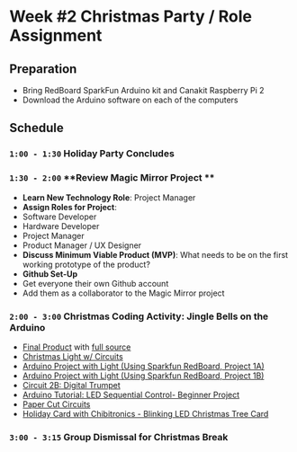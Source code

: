 # Week #2 Christmas Party / Role Assignment
## Preparation
-   Bring RedBoard SparkFun Arduino kit and Canakit Raspberry Pi 2
-   Download the Arduino software on each of the computers

## Schedule

### `1:00 - 1:30` **Holiday Party Concludes**

### `1:30 - 2:00` **Review Magic Mirror Project **
-   **Learn New Technology Role**: Project Manager
-   **Assign Roles for Project**:
  -  Software Developer
  -  Hardware Developer
  -  Project Manager
  -  Product Manager / UX Designer
-   **Discuss Minimum Viable Product (MVP)**: What needs to be on the first working prototype of the product?
-   **Github Set-Up**
  -  Get everyone their own Github account
  -  Add them as a collaborator to the Magic Mirror project  

### `2:00 - 3:00` **Christmas Coding Activity**: Jingle Bells on the Arduino  

- [Final Product](https://www.youtube.com/watch?v=Vv0svtxTESo) with [full source](https://portfolium.com/entry/arduino-jingle-bells-synchronized-lights)
- [Christmas Light w/ Circuits](https://nittygrittyscience.com/stem-activity-holiday-light-circuits/)  
- [Arduino Project with Light (Using Sparkfun RedBoard, Project 1A)](https://www.youtube.com/watch?v=qRtq0XgWxo0)
- [Arduino Project with Light (Using Sparkfun RedBoard, Project 1B)](https://www.youtube.com/watch?v=qRtq0XgWxo0)
- [Circuit 2B: Digital Trumpet](https://learn.sparkfun.com/tutorials/sparkfun-inventors-kit-experiment-guide---v40/circuit-2b-digital-trumpet)
- [Arduino Tutorial: LED Sequential Control- Beginner Project](https://www.youtube.com/watch?v=s9UId2eIImc)
- [Paper Cut Circuits](https://sciencekiddo.com/paper-circuit-cards/)
- [Holiday Card with Chibitronics - Blinking LED Christmas Tree Card](https://www.youtube.com/watch?time_continue=2&v=nm9ho15g9XU)

### `3:00 - 3:15` Group Dismissal for Christmas Break  
